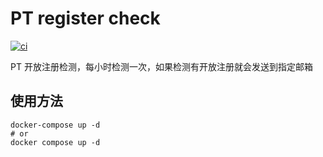 # PT register check

[![ci](https://github.com/yswtrue/pt_register_check/actions/workflows/main.yml/badge.svg)](https://github.com/yswtrue/pt_register_check/actions/workflows/main.yml)

PT 开放注册检测，每小时检测一次，如果检测有开放注册就会发送到指定邮箱
## 使用方法
```
docker-compose up -d
# or
docker compose up -d
```